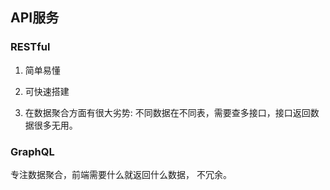 <!--
 * @Descripttion: 
 * @version: 
 * @Author: zhangpeng
 * @Date: 2020-12-19 08:41:10
 * @LastEditors: zhangpeng
 * @LastEditTime: 2020-12-19 08:45:15
-->
## API服务

### RESTful

1. 简单易懂

2. 可快速搭建

3. 在数据聚合方面有很大劣势: 不同数据在不同表，需要查多接口，接口返回数据很多无用。



### GraphQL

专注数据聚合，前端需要什么就返回什么数据， 不冗余。